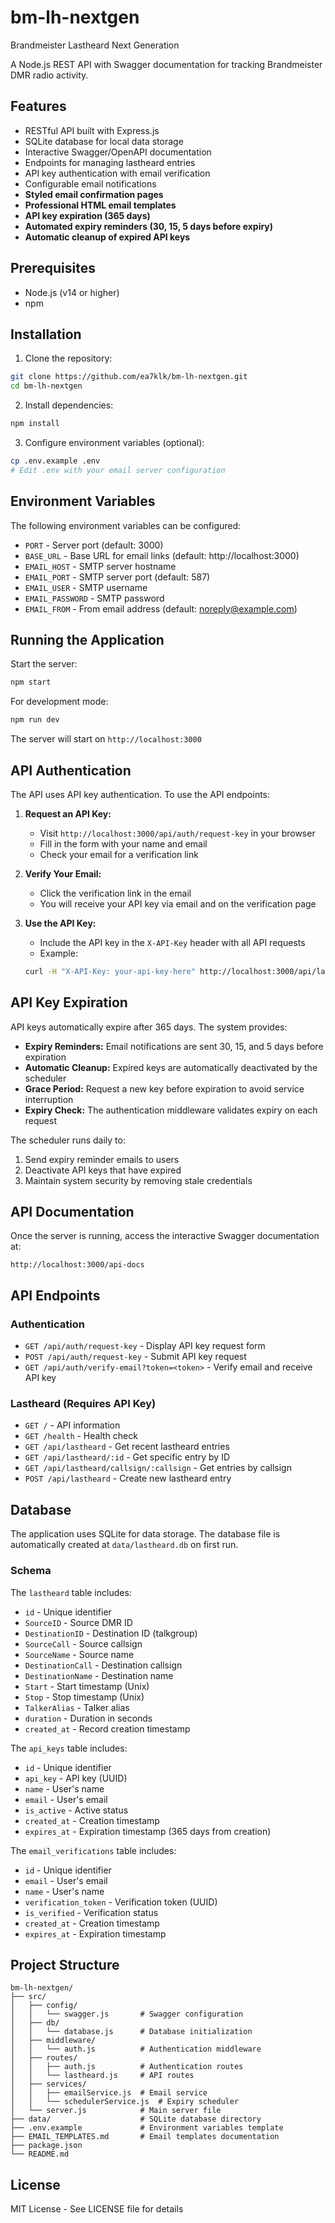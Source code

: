 # bm-lh-nextgen
Brandmeister Lastheard Next Generation

A Node.js REST API with Swagger documentation for tracking Brandmeister DMR radio activity.

## Features

- RESTful API built with Express.js
- SQLite database for local data storage
- Interactive Swagger/OpenAPI documentation
- Endpoints for managing lastheard entries
- API key authentication with email verification
- Configurable email notifications
- **Styled email confirmation pages**
- **Professional HTML email templates**
- **API key expiration (365 days)**
- **Automated expiry reminders (30, 15, 5 days before expiry)**
- **Automatic cleanup of expired API keys**

## Prerequisites

- Node.js (v14 or higher)
- npm

## Installation

1. Clone the repository:
```bash
git clone https://github.com/ea7klk/bm-lh-nextgen.git
cd bm-lh-nextgen
```

2. Install dependencies:
```bash
npm install
```

3. Configure environment variables (optional):
```bash
cp .env.example .env
# Edit .env with your email server configuration
```

## Environment Variables

The following environment variables can be configured:

- `PORT` - Server port (default: 3000)
- `BASE_URL` - Base URL for email links (default: http://localhost:3000)
- `EMAIL_HOST` - SMTP server hostname
- `EMAIL_PORT` - SMTP server port (default: 587)
- `EMAIL_USER` - SMTP username
- `EMAIL_PASSWORD` - SMTP password
- `EMAIL_FROM` - From email address (default: noreply@example.com)

## Running the Application

Start the server:
```bash
npm start
```

For development mode:
```bash
npm run dev
```

The server will start on `http://localhost:3000`

## API Authentication

The API uses API key authentication. To use the API endpoints:

1. **Request an API Key:**
   - Visit `http://localhost:3000/api/auth/request-key` in your browser
   - Fill in the form with your name and email
   - Check your email for a verification link

2. **Verify Your Email:**
   - Click the verification link in the email
   - You will receive your API key via email and on the verification page

3. **Use the API Key:**
   - Include the API key in the `X-API-Key` header with all API requests
   - Example:
   ```bash
   curl -H "X-API-Key: your-api-key-here" http://localhost:3000/api/lastheard
   ```

## API Key Expiration

API keys automatically expire after 365 days. The system provides:

- **Expiry Reminders:** Email notifications are sent 30, 15, and 5 days before expiration
- **Automatic Cleanup:** Expired keys are automatically deactivated by the scheduler
- **Grace Period:** Request a new key before expiration to avoid service interruption
- **Expiry Check:** The authentication middleware validates expiry on each request

The scheduler runs daily to:
1. Send expiry reminder emails to users
2. Deactivate API keys that have expired
3. Maintain system security by removing stale credentials

## API Documentation

Once the server is running, access the interactive Swagger documentation at:
```
http://localhost:3000/api-docs
```

## API Endpoints

### Authentication
- `GET /api/auth/request-key` - Display API key request form
- `POST /api/auth/request-key` - Submit API key request
- `GET /api/auth/verify-email?token=<token>` - Verify email and receive API key

### Lastheard (Requires API Key)
- `GET /` - API information
- `GET /health` - Health check
- `GET /api/lastheard` - Get recent lastheard entries
- `GET /api/lastheard/:id` - Get specific entry by ID
- `GET /api/lastheard/callsign/:callsign` - Get entries by callsign
- `POST /api/lastheard` - Create new lastheard entry

## Database

The application uses SQLite for data storage. The database file is automatically created at `data/lastheard.db` on first run.

### Schema

The `lastheard` table includes:
- `id` - Unique identifier
- `SourceID` - Source DMR ID
- `DestinationID` - Destination ID (talkgroup)
- `SourceCall` - Source callsign
- `SourceName` - Source name
- `DestinationCall` - Destination callsign
- `DestinationName` - Destination name
- `Start` - Start timestamp (Unix)
- `Stop` - Stop timestamp (Unix)
- `TalkerAlias` - Talker alias
- `duration` - Duration in seconds
- `created_at` - Record creation timestamp

The `api_keys` table includes:
- `id` - Unique identifier
- `api_key` - API key (UUID)
- `name` - User's name
- `email` - User's email
- `is_active` - Active status
- `created_at` - Creation timestamp
- `expires_at` - Expiration timestamp (365 days from creation)

The `email_verifications` table includes:
- `id` - Unique identifier
- `email` - User's email
- `name` - User's name
- `verification_token` - Verification token (UUID)
- `is_verified` - Verification status
- `created_at` - Creation timestamp
- `expires_at` - Expiration timestamp

## Project Structure

```
bm-lh-nextgen/
├── src/
│   ├── config/
│   │   └── swagger.js       # Swagger configuration
│   ├── db/
│   │   └── database.js      # Database initialization
│   ├── middleware/
│   │   └── auth.js          # Authentication middleware
│   ├── routes/
│   │   ├── auth.js          # Authentication routes
│   │   └── lastheard.js     # API routes
│   ├── services/
│   │   ├── emailService.js  # Email service
│   │   └── schedulerService.js  # Expiry scheduler
│   └── server.js            # Main server file
├── data/                    # SQLite database directory
├── .env.example             # Environment variables template
├── EMAIL_TEMPLATES.md       # Email templates documentation
├── package.json
└── README.md
```

## License

MIT License - See LICENSE file for details
